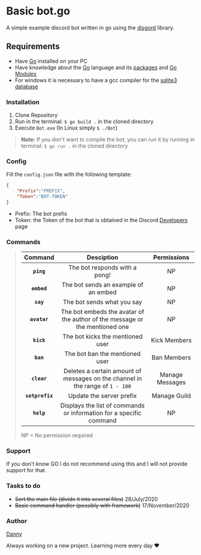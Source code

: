 # Basic bot.go

A simple example discord bot written in go using the [disgord](https://github.com/andersfylling/disgord) library.

## Requirements

- Have [Go](https://golang.org/) installed on your PC
- Have knowledge about the [Go](https://golang.org/) language and its [packages](https://golang.org/pkg/) and [Go Modules](https://golang.org/ref/mod)
- For windows it is necessary to have a gcc compiler for the [sqlite3 database](https://github.com/mattn/go-sqlite3#windows)


### Installation

1. Clone Repository
2. Run in the terminal: `$ go build .` in the cloned directory
3. Execute `Bot.exe` (In Linux simply `$ ./Bot`) 

> **Note:** If you don't want to compile the bot, you can run it by running in terminal: `$ go run .` in the cloned directory

### Config

Fill the `config.json` file with the following template:

```json
{
    "Prefix":"PREFIX",
    "Token":"BOT-TOKEN"
}
```
- Prefix: The bot prefix
- Token: the Token of the bot that is obtained in the Discord [Developers](https://discordapp.com/developers/applications) page

### Commands

> | Command | Desciption | Permissions |
> | :---------------: | :----------------: | :----------------: | 
> | **```ping```** | The bot responds with a pong! | NP
> | **```embed```** | The bot sends an example of an embed | NP
> | **```say```** | The bot sends what you say | NP
> | **```avatar```** | The bot embeds the avatar of the author of the message or the mentioned one | NP
> | **```kick```** | The bot kicks the mentioned user | Kick Members
> | **```ban```** | The bot ban the mentioned user | Ban Members
> | **```clear```**| Deletes a certain amount of messages on the channel in the range of `1 - 100` | Manage Messages
> | **```setprefix```**| Update the server prefix | Manage Guild
> | **```help```**| Displays the list of commands or information for a specific command | NP
> NP = No permission required
### Support

If you don't know GO I do not recommend using this and I will not provide support for that.

### Tasks to do
- ~~Sort the main file (divide it into several files)~~ 28/July/2020
- ~~Basic command handler (possibly with framework)~~ 17/November/2020

### Author

[Danny](https://github.com/Danny2105)


Always working on a new project. Learning more every day ♥